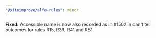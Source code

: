```yaml
---
"@siteimprove/alfa-rules": minor
---
```


**Fixed:** Accessible name is now also recorded as in #1502 in can't tell outcomes for rules R15, R39, R41 and R81
